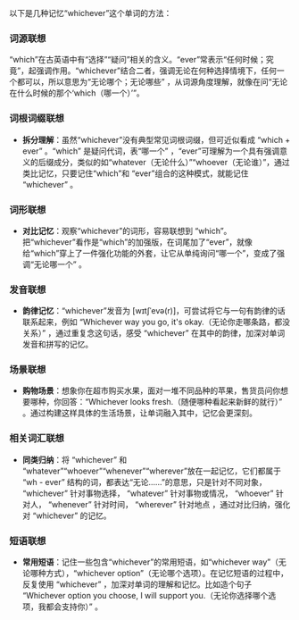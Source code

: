 以下是几种记忆“whichever”这个单词的方法：

### 词源联想
“which”在古英语中有“选择”“疑问”相关的含义。“ever”常表示“任何时候；究竟”，起强调作用。“whichever”结合二者，强调无论在何种选择情境下，任何一个都可以，所以意思为“无论哪个；无论哪些” ，从词源角度理解，就像在问“无论在什么时候的那个‘which（哪一个）’”。

### 词根词缀联想
 - **拆分理解**：虽然“whichever”没有典型常见词根词缀，但可近似看成 “which + ever” 。“which” 是疑问代词，表“哪一个” ，“ever”可理解为一个具有强调意义的后缀成分，类似的如“whatever（无论什么）”“whoever（无论谁）”，通过类比记忆，只要记住“which”和 “ever”组合的这种模式，就能记住 “whichever” 。

### 词形联想
 - **对比记忆**：观察“whichever”的词形，容易联想到 “which”。把“whichever”看作是“which”的加强版，在词尾加了“ever”，就像给“which”穿上了一件强化功能的外套，让它从单纯询问“哪一个”，变成了强调“无论哪一个” 。

### 发音联想
 - **韵律记忆**：“whichever”发音为 [wɪtʃˈevə(r)]，可尝试将它与一句有韵律的话联系起来，例如 “Whichever way you go, it's okay.（无论你走哪条路，都没关系）” ，通过重复念这句话，感受 “whichever” 在其中的韵律，加深对单词发音和拼写的记忆。

### 场景联想
 - **购物场景**：想象你在超市购买水果，面对一堆不同品种的苹果，售货员问你想要哪种，你回答：“Whichever looks fresh.（随便哪种看起来新鲜的就行）” 。通过构建这样具体的生活场景，让单词融入其中，记忆会更深刻。

### 相关词汇联想
 - **同类归纳**：将 “whichever” 和 “whatever”“whoever”“whenever”“wherever”放在一起记忆，它们都属于 “wh - ever” 结构的词，都表达“无论……”的意思，只是针对不同对象， “whichever” 针对事物选择， “whatever” 针对事物或情况， “whoever” 针对人， “whenever” 针对时间， “wherever” 针对地点 ，通过对比归纳，强化对 “whichever” 的记忆。

### 短语联想
 - **常用短语**：记住一些包含“whichever”的常用短语，如“whichever way”（无论哪种方式），“whichever option”（无论哪个选项）。在记忆短语的过程中，反复使用 “whichever” ，加深对单词的理解和记忆。比如造个句子 “Whichever option you choose, I will support you.（无论你选择哪个选项，我都会支持你）” 。 